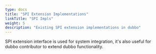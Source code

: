 ```yaml
---
type: docs
title: "SPI Extension Implementations"
linkTitle: "SPI Impls"
weight: 5
description: "Existing SPI extension implementations in dubbo"
---
```


SPI extension interface is used for system integration, it's also useful for dubbo contributor to extend dubbo functionality.

